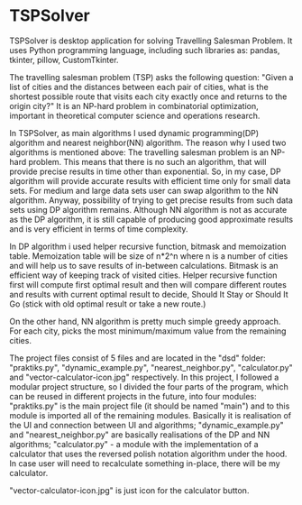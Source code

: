 # TSPSolver

TSPSolver is desktop application for solving Travelling Salesman Problem. It uses Python programming language, including such libraries as: pandas, tkinter, pillow, CustomTkinter.

The travelling salesman problem (TSP) asks the following question: 
"Given a list of cities and the distances between each pair of cities, what is the shortest possible route that visits each city exactly once and returns to the origin city?"
It is an NP-hard problem in combinatorial optimization, important in theoretical computer science and operations research.

In TSPSolver, as main algorithms I used dynamic programming(DP) algorithm and nearest neighbor(NN) algorithm. The reason why I used two algorithms is mentioned above:
The travelling salesman problem is an NP-hard problem. This means that there is no such an algorithm, that will provide precise results in time other than exponential.
So, in my case, DP algorithm will provide accurate results with efficient time only for small data sets. For medium and large data sets user can swap algorithm to the NN algorithm.
Anyway, possibility of trying to get precise results from such data sets using DP algorithm remains.
Although NN algorithm is not as accurate as the DP algorithm, it is still capable of producing good approximate results and is very efficient in terms of time complexity.

In DP algorithm i used helper recursive function, bitmask and memoization table. Memoization table will be size of n*2^n where n is a number of cities and will help us to save results of in-between calculations.
Bitmask is an efficient way of keeping track of visited cities. Helper recursive function first will compute first optimal result and then will compare different routes and results with current optimal result to
decide, Should It Stay or Should It Go (stick with old optimal result or take a new route.)

On the other hand, NN algorithm is pretty much simple greedy approach. For each city, picks the most minimum/maximum value from the remaining cities.

The project files consist of 5 files and are located in the "dsd" folder: "praktiks.py", "dynamic_example.py", "nearest_neighbor.py", "calculator.py" and "vector-calculator-icon.jpg" respectively.
In this project, I followed a modular project structure, so I divided the four parts of the program, which can be reused in different projects in the future, into four modules:
"praktiks.py" is the main project file (it should be named "main") and to this module is imported all of the remaining modules. Basically it is realisation of the UI and connection between UI and algorithms;
"dynamic_example.py" and "nearest_neighbor.py" are basically realisations of the DP and NN algorithms;
"calculator.py" - a module with the implementation of a calculator that uses the reversed polish notation algorithm under the hood. In case user will need to recalculate something in-place, there will be my calculator.

"vector-calculator-icon.jpg" is just icon for the calculator button.
